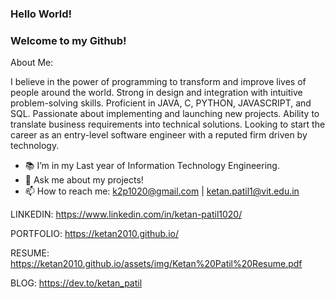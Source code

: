### Hello World!
### Welcome to my Github!


About Me:

I believe in the power of programming to transform and improve lives of people around the world. Strong in design and integration with intuitive problem-solving skills. Proficient in JAVA, C, PYTHON, JAVASCRIPT, and SQL. Passionate about implementing and launching new projects. Ability to translate business requirements into technical solutions. Looking to start the career as an entry-level software engineer with a reputed firm driven by technology.


- 📚 I’m in my Last year of Information Technology Engineering.
- 💬 Ask me about my projects!
- 📫 How to reach me: k2p1020@gmail.com | ketan.patil1@vit.edu.in


LINKEDIN:
https://www.linkedin.com/in/ketan-patil1020/

PORTFOLIO:
https://ketan2010.github.io/

RESUME:
https://ketan2010.github.io/assets/img/Ketan%20Patil%20Resume.pdf

BLOG:
https://dev.to/ketan_patil



